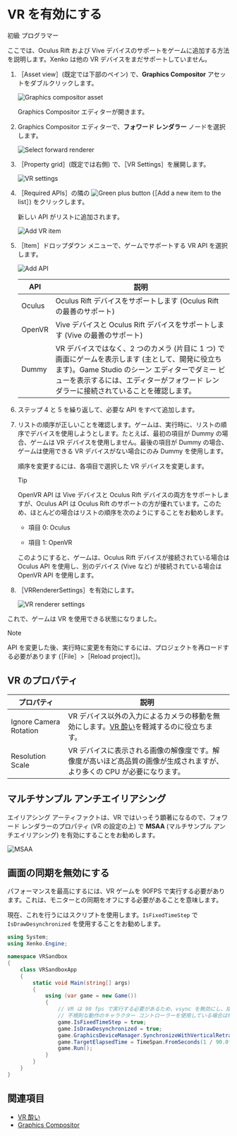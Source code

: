# VR を有効にする

<span class="label label-doc-level">初級</span>
<span class="label label-doc-audience">プログラマー</span>

ここでは、Oculus Rift および Vive デバイスのサポートをゲームに追加する方法を説明します。Xenko は他の VR デバイスをまだサポートしていません。

1. ［Asset view］(既定では下部のペイン) で、**Graphics Compositor** アセットをダブルクリックします。

    ![Graphics compositor asset](../graphics/graphics-compositor/media/graphics-compositor-asset.png)

    Graphics Compositor エディターが開きます。

2. Graphics Compositor エディターで、**フォワード レンダラー** ノードを選択します。

    ![Select forward renderer](media/select-forward-renderer.png)

3. ［Property grid］(既定では右側) で、［VR Settings］を展開します。

    ![VR settings](media/vr-settings.png)

4. ［Required APIs］の隣の ![Green plus button](~/manual/game-studio/media/green-plus-icon.png) (［Add a new item to the list］) をクリックします。

    新しい API がリストに追加されます。

    ![Add VR item](media/add-vr-api.png)

5. ［Item］ドロップダウン メニューで、ゲームでサポートする VR API を選択します。

    ![Add API](media/select-vr-api.png)

    | API    | 説明
    |--------| --------
    | Oculus | Oculus Rift デバイスをサポートします (Oculus Rift の最善のサポート)
    | OpenVR | Vive デバイスと Oculus Rift デバイスをサポートします (Vive の最善のサポート)
    | Dummy  | VR デバイスではなく、2 つのカメラ (片目に 1 つ) で画面にゲームを表示します (主として、開発に役立ちます)。Game Studio のシーン エディターでダミー ビューを表示するには、エディターがフォワード レンダラーに接続されていることを確認します。

6. ステップ 4 と 5 を繰り返して、必要な API をすべて追加します。

7. リストの順序が正しいことを確認します。ゲームは、実行時に、リストの順序でデバイスを使用しようとします。たとえば、最初の項目が Dummy の場合、ゲームは VR デバイスを使用しません。最後の項目が Dummy の場合、ゲームは使用できる VR デバイスがない場合にのみ Dummy を使用します。

    順序を変更するには、各項目で選択した VR デバイスを変更します。

    >[!TIP]
    >OpenVR API は Vive デバイスと Oculus Rift デバイスの両方をサポートしますが、Oculus API は Oculus Rift のサポートの方が優れています。このため、ほとんどの場合はリストの順序を次のようにすることをお勧めします。
    >
    >* 項目 0: Oculus
    >
    >* 項目 1: OpenVR
    >
    >このようにすると、ゲームは、Oculus Rift デバイスが接続されている場合は Oculus API を使用し、別のデバイス (Vive など) が接続されている場合は OpenVR API を使用します。

8. ［VRRendererSettings］を有効にします。

    ![VR renderer settings](media/vr-renderer-settings.png)

これで、ゲームは VR を使用できる状態になりました。

>[!NOTE]
>API を変更した後、実行時に変更を有効にするには、プロジェクトを再ロードする必要があります (［File］>［Reload project］)。

## VR のプロパティ

| プロパティ                | 説明      
|-------------------------|--------
| Ignore Camera Rotation  | VR デバイス以外の入力によるカメラの移動を無効にします。[VR 酔い](vr-sickness.md)を軽減するのに役立ちます。   
| Resolution Scale        | VR デバイスに表示される画像の解像度です。解像度が高いほど高品質の画像が生成されますが、より多くの CPU が必要になります。

## マルチサンプル アンチエイリアシング

エイリアシング アーティファクトは、VR ではいっそう顕著になるので、フォワード レンダラーのプロパティ (VR の設定の上) で **MSAA** (マルチサンプル アンチエイリアシング) を有効にすることをお勧めします。

![MSAA](media/MSAA.png)

## 画面の同期を無効にする

パフォーマンスを最高にするには、VR ゲームを 90FPS で実行する必要があります。これは、モニターとの同期をオフにする必要があることを意味します。

現在、これを行うにはスクリプトを使用します。`IsFixedTimeStep` で `IsDrawDesynchronized` を使用することをお勧めします。

```cs
using System;
using Xenko.Engine;

namespace VRSandbox
{
    class VRSandboxApp
    {
        static void Main(string[] args)
        {
            using (var game = new Game())
            {
                // VR は 90 fps で実行する必要があるため、vsync を無効にし、描画が同期されないようにする必要がある
                // 不規則な動作のキャラクター コントローラーを使用している場合は物理特性のタイム ステップも 90 fps に設定したいかもしれませんが、それはしないでください。可能な場合は運動学的剛体を使用します。
                game.IsFixedTimeStep = true;
                game.IsDrawDesynchronized = true;
                game.GraphicsDeviceManager.SynchronizeWithVerticalRetrace = false;
                game.TargetElapsedTime = TimeSpan.FromSeconds(1 / 90.0f);
                game.Run();
            }
        }
    }
}
```

## 関連項目

* [VR 酔い](vr-sickness.md)
* [Graphics Compositor](../graphics/graphics-compositor/index.md)
